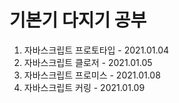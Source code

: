 # 기본기 다지기 공부

1. 자바스크립트 프로토타입 - 2021.01.04
2. 자바스크립트 클로저 - 2021.01.05
3. 자바스크립트 프로미스 - 2021.01.08
4. 자바스크립트 커링 - 2021.01.09
